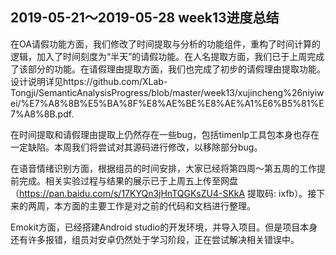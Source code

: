 ## 2019-05-21～2019-05-28 week13进度总结

在OA请假功能方面，我们修改了时间提取与分析的功能组件，重构了时间计算的逻辑，加入了时间刻度为“半天”的请假功能。在人名提取方面，我们已于上周完成了该部分的功能。在请假理由提取方面，我们也完成了初步的请假理由提取功能。设计说明详见https://github.com/XLab-Tongji/SemanticAnalysisProgress/blob/master/week13/xujincheng%26niyiwei/%E7%A8%8B%E5%BA%8F%E8%AE%BE%E8%AE%A1%E6%B5%81%E7%A8%8B.pdf.

在时间提取和请假理由提取上仍然存在一些bug，包括timenlp工具包本身也存在一定缺陷。本周我们将尝试对其源码进行修改，以移除部分bug。

在语音情绪识别方面，根据组员的时间安排，大家已经将第四周～第五周的工作提前完成。相关实验过程与结果的展示已于上周五上传至网盘（https://pan.baidu.com/s/17KYQn3jHnTQGKsZU4-SKkA 提取码: ixfb）。接下来的两周，本方面的主要工作是对之前的代码和文档进行整理。

Emokit方面，已经搭建Android studio的开发环境，并导入项目。但是项目本身还有许多报错，组员对安卓仍然处于学习阶段，正在尝试解决相关错误中。